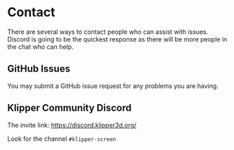 # Contact

There are several ways to contact people who can assist with issues. Discord is going to be the quickest response as
there will be more people in the chat who can help.

## GitHub Issues
You may submit a GitHub issue request for any problems you are having.

## Klipper Community Discord

The invite link: https://discord.klipper3d.org/

Look for the channel `#klipper-screen`
